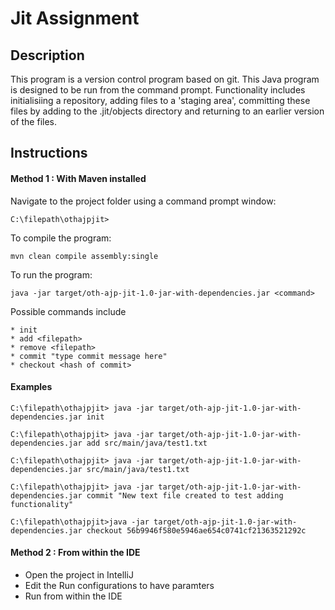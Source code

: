 # Jit Assignment

## Description
This program is a version control program based on git. This Java program is designed to be run from the command prompt. Functionality includes initialisiing a repository, adding files to a 'staging area', committing these files by adding to the .jit/objects directory and returning to an earlier version of the files. 

## Instructions

#### Method 1 : With Maven installed 

Navigate to the project folder using a command prompt window: 

```
C:\filepath\othajpjit>
```

To compile the program: 

```
mvn clean compile assembly:single
```

To run the program:

```
java -jar target/oth-ajp-jit-1.0-jar-with-dependencies.jar <command>
```

Possible commands include
```
* init 
* add <filepath>
* remove <filepath>
* commit "type commit message here"
* checkout <hash of commit>
```

#### Examples
```
C:\filepath\othajpjit> java -jar target/oth-ajp-jit-1.0-jar-with-dependencies.jar init

C:\filepath\othajpjit> java -jar target/oth-ajp-jit-1.0-jar-with-dependencies.jar add src/main/java/test1.txt

C:\filepath\othajpjit> java -jar target/oth-ajp-jit-1.0-jar-with-dependencies.jar src/main/java/test1.txt

C:\filepath\othajpjit> java -jar target/oth-ajp-jit-1.0-jar-with-dependencies.jar commit "New text file created to test adding functionality"

C:\filepath\othajpjit>java -jar target/oth-ajp-jit-1.0-jar-with-dependencies.jar checkout 56b9946f580e5946ae654c0741cf21363521292c

```

#### Method 2 : From within the IDE
* Open the project in IntelliJ 
* Edit the Run configurations to have paramters 
* Run from within the IDE

